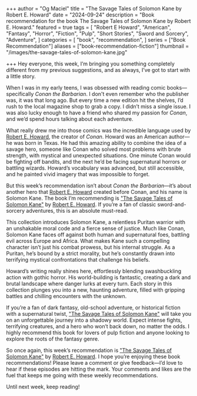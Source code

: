 +++
author = "Og Maciel"
title = "The Savage Tales of Solomon Kane by Robert E. Howard"
date = "2024-09-24"
description = "Book recommendation for the book The Savage Tales of Solomon Kane by Robert E. Howard."
featured = true
tags = [
    "Robert E Howard",
    "American",
    "Fantasy",
    "Horror",
    "Fiction",
    "Pulp",
    "Short Stories",
    "Sword and Sorcery",
    "Adventure",
]
categories = [
    "book",
    "recommendation",
]
series = ["Book Recommendation"]
aliases = ["book-recommendation-fiction"]
thumbnail = "/images/the-savage-tales-of-solomon-kane.jpg"

+++
Hey everyone, this week, I’m bringing you something completely different from my previous suggestions, and as always, I’ve got to start with a little story.

When I was in my early teens, I was obsessed with reading comic books—specifically *Conan the Barbarian*. I don't even remember who the publisher was, it was that long ago. But every time a new edition hit the shelves, I’d rush to the local magazine shop to grab a copy. I didn’t miss a single issue. I was also lucky enough to have a friend who shared my passion for *Conan*, and we’d spend hours talking about each adventure.

What really drew me into those comics was the incredible language used by <a href="https://www.goodreads.com/author/show/66700.Robert_E_Howard" rel="nofollow" target="_blank">Robert E. Howard</a>, the creator of *Conan*. Howard was an American author—he was born in Texas. He had this amazing ability to combine the idea of a savage hero, someone like Conan who solved most problems with brute strength, with mystical and unexpected situations. One minute Conan would be fighting off bandits, and the next he’d be facing supernatural horrors or battling wizards. Howard’s vocabulary was advanced, but still accessible, and he painted vivid imagery that was impossible to forget.

But this week’s recommendation isn’t about *Conan the Barbarian*—it’s about another hero that <a href="https://www.goodreads.com/author/show/66700.Robert_E_Howard" rel="nofollow" target="_blank">Robert E. Howard</a> created before Conan, and his name is Solomon Kane. The book I’m recommending is <a href="https://www.goodreads.com/book/show/363711.The_Savage_Tales_of_Solomon_Kane" rel="nofollow" target="_blank">"The Savage Tales of Solomon Kane"</a> by <a href="https://www.goodreads.com/author/show/66700.Robert_E_Howard" rel="nofollow" target="_blank">Robert E. Howard</a>. If you’re a fan of classic sword-and-sorcery adventures, this is an absolute must-read.

This collection introduces Solomon Kane, a relentless Puritan warrior with an unshakable moral code and a fierce sense of justice. Much like Conan, Solomon Kane faces off against both human and supernatural foes, battling evil across Europe and Africa. What makes Kane such a compelling character isn’t just his combat prowess, but his internal struggle. As a Puritan, he’s bound by a strict morality, but he’s constantly drawn into terrifying mystical confrontations that challenge his beliefs.

Howard’s writing really shines here, effortlessly blending swashbuckling action with gothic horror. His world-building is fantastic, creating a dark and brutal landscape where danger lurks at every turn. Each story in this collection plunges you into a new, haunting adventure, filled with gripping battles and chilling encounters with the unknown.

If you’re a fan of dark fantasy, old-school adventure, or historical fiction with a supernatural twist, <a href="https://www.goodreads.com/book/show/363711.The_Savage_Tales_of_Solomon_Kane" rel="nofollow" target="_blank">"The Savage Tales of Solomon Kane"</a> will take you on an unforgettable journey into a shadowy world. Expect intense fights, terrifying creatures, and a hero who won’t back down, no matter the odds. I highly recommend this book for lovers of pulp fiction and anyone looking to explore the roots of the fantasy genre.

So once again, this week’s recommendation is <a href="https://www.goodreads.com/book/show/363711.The_Savage_Tales_of_Solomon_Kane" rel="nofollow" target="_blank">"The Savage Tales of Solomon Kane"</a> by <a href="https://www.goodreads.com/author/show/66700.Robert_E_Howard" rel="nofollow" target="_blank">Robert E. Howard</a>. I hope you’re enjoying these book recommendations! Please leave a comment or give feedback—I’d love to hear if these episodes are hitting the mark. Your comments and likes are the fuel that keeps me going with these weekly recommendations.

Until next week, keep reading!
